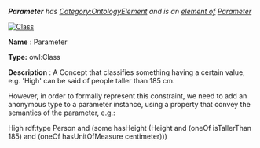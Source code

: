 ___Parameter__ 
 has
 [Category:OntologyElement](../../Category/OntologyElement "Category:OntologyElement") 
 and is an
 [element of](../../Property/ElementOf "Property:ElementOf") 
[Parameter](../../Submissions/Parameter "Submissions:Parameter")_




  





[![Class](../../images/thumb/2/27/Class.gif/45px-Class.gif)](../../Image/Class.gif "Class")


__Name__ 
 : Parameter
 



__Type:__ 
 owl:Class
 



__Description__ 
 : A Concept that classifies something having a certain value, e.g. 'High' can be said of people taller than 185 cm.
 



 However, in order to formally represent this constraint, we need to add an anonymous type to a parameter instance, using a property that convey the semantics of the parameter, e.g.:
 



 High rdf:type Person and (some hasHeight (Height and (oneOf isTallerThan 185) and (oneOf hasUnitOfMeasure centimeter)))